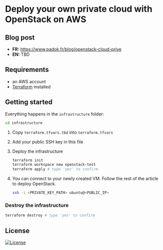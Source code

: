 # Deploy your own private cloud with OpenStack on AWS

## Blog post

- **FR:** https://www.padok.fr/blog/openstack-cloud-prive
- **EN:** TBD

## Requirements

- an AWS account
- [Terraform](https://www.terraform.io/) installed

## Getting started

Everything happens in the `infrastructure` folder:

```bash
cd infrastructure
```

1. Copy `terraform.tfvars.tbd` into `terraform.tfvars`
2. Add your public SSH key in this file
3. Deploy the infrastructure

    ```bash
    terraform init
    terraform workspace new openstack-test
    terraform apply # type 'yes' to confirm
    ```

4. You can connect to your newly created VM. Follow the rest of the article to deploy OpenStack.

    ```bash
    ssh -i <PRIVATE_KEY_PATH> ubuntu@<PUBLIC_IP>
    ```

### Destroy the infrastructure

```bash
terraform destroy # type 'yes' to confirm
```

## License

[![License](https://img.shields.io/badge/License-Apache_2.0-blue.svg)](https://opensource.org/licenses/Apache-2.0)
